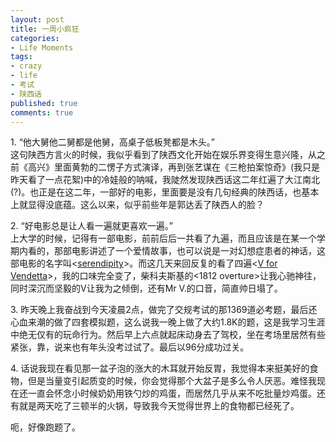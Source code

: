 ```yaml
---
layout: post
title: 一周小疯狂
categories:
- Life Moments
tags:
- crazy
- life
- 考试
- 陕西话
published: true
comments: true
---
```

<p>1. “他大舅他二舅都是他舅，高桌子低板凳都是木头。”<br />
    这句陕西方言火的时候，我似乎看到了陕西文化开始在娱乐界变得生意兴隆，从之前《高兴》里面黄勃的二愣子方式演译，再到张艺谋在《三枪拍案惊奇》(我只是昨天看了一点花絮)中的冷娃般的呐喊，我陡然发现陕西话这二年红遍了大江南北(?)。也正是在这二年，一部好的电影，里面要是没有几句经典的陕西话，也基本上就显得没底蕴。这么以来，似乎前些年是郭达丢了陕西人的脸？</p>

<p>2. “好电影总是让人看一遍就更喜欢一遍。”<br />
    上大学的时候，记得有一部电影，前前后后一共看了九遍，而且应该是在某一个学期内看的，那部电影讲述了一个爱情故事，也可以说是一对幻想症患者的神话，这部电影的名字叫<<a href="http://www.douban.com/subject/1305541/">serendipity</a>>。而这几天来回反复的看了四遍<<a href="http://www.douban.com/subject/1309046/">V for Vendetta</a>>，我的口味完全变了，柴科夫斯基的<1812 overture>让我心驰神往，同时深沉而坚毅的V让我为之倾倒，还有Mr V.的口音，简直帅日塌了。</p>

<p>3.  昨天晚上我奋战到今天凌晨2点，做完了交规考试的那1369道必考题，最后还心血来潮的做了四套模拟题，这么说我一晚上做了大约1.8K的题，这是我学习生涯中绝无仅有的玩命行为。然后早上六点就起床动身去了驾校，坐在考场里居然有些紧张，靠，说来也有年头没考过试了。最后以96分成功过关。</p>

<p>4.  话说我现在看见那一盆子泡的涨大的木耳就开始反胃，我觉得本来挺美好的食物，但是当量变引起质变的时候，你会觉得那个大盆子是多么令人厌恶。难怪我现在还一直会怀念小时候奶奶用铁勺炒的鸡蛋，而居然几乎从来不吃批量炒鸡蛋。还有就是两天吃了三顿半的火锅，导致我今天觉得世界上的食物都已经死了。</p>

<p>呃，好像跑题了。</p>
